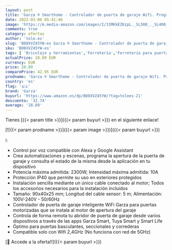 ```yaml
---
layout: post
title: 'Garza ® Smarthome - Controlador de puerta de garaje Wifi. Programable  control remoto y controlable a través de voz y app  compatible con Alexa y Google Home.'
date: 2022-03-06 05:41:46
image: 'https://m.media-amazon.com/images/I/31MKkEZKzpL._SL500_._SL400_.jpg'
comments: true
category: ofertas
author: 'tole.es'
slug: 'B08XVZ45YW-es Garza ® Smarthome - Controlador de puerta de garaje Wifi....'
sku: 'B08XVZ45YW-es'
tags: [ 'Bricolaje y herramientas','Ferretería','Ferretería para puertas de garaje','alexa','garza','google','home', ]
actualPrice: 28.89 EUR
currency: EUR
price: 28.89
comparePrice: 42.95 EUR
prodname: 'Garza ® Smarthome - Controlador de puerta de garaje Wifi. Programable  control remoto y controlable a través de voz y app  compatible con Alexa y Google Home.'
country: 'es'
flag: '🇪🇸'
brand: 'Garza'
buyurl: 'https://www.amazon.es/dp/B08XVZ45YW/?tag=tolees-21'
descuento: '32.74'
average: '28.89'
---
```


Tienes [{{< param title >}}]({{< param buyurl >}}) en el siguiente enlace!

[![{{< param prodname >}}]({{< param image >}})]({{< param buyurl >}})

ℹ️:

- Control por voz compatible con Alexa y Google Assistant
- Crea automatizaciones y escenas, programa la apertura de la puerta de garaje y consulta el estado de la misma desde la aplicación en tu dispositivo
- Potencia máxima admitida: 2300W; Intensidad máxima admitida: 10A
- Protección IP40 que permite su uso en exteriores protegidos
- Instalación sencilla mediante un único cable conectado al motor; Todos los accesorios necesarios para la instalación incluidos
- Tamaño: 90x40x25 mm; Longitud del cable sensor: 5 m; Alimentación: 100V-240V - 50/60Hz
- Controlador de puerta de garaje inteligente WiFi Garza para puertas motorizadas que se instala al motor de apertura del garaje
- Controla de forma remota tu abridor de puerta de garaje desde varios dispositivos a través de las apps Garza Smart, Tuya Smart y Smart Life
- Óptimo para puertas basculantes, seccionales y correderas
- Compatible solo con Wifi 2,4GHz (No funciona con red de 5GHz)

[🛒 Accede a la oferta!!]({{< param buyurl >}})
